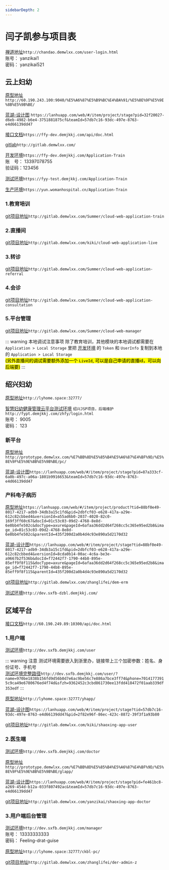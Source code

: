 ```yaml
---
sidebarDepth: 2
---
```


# 闫子凯参与项目表

[禅道地址](http://chandao.demwlxx.com/user-login.html)`http://chandao.demwlxx.com/user-login.html`  
账号： yanzikai1  
密码： yanzikai521

## 云上妇幼

[原型地址](http://60.190.243.100:9040/%E5%A6%87%E5%B9%BC%E4%BA%91/%E5%8E%9F%E5%9E%8B%E5%9B%BE/) `http://60.190.243.100:9040/%E5%A6%87%E5%B9%BC%E4%BA%91/%E5%8E%9F%E5%9E%8B%E5%9B%BE/`

[蓝湖-设计图](https://lanhuapp.com/web/#/item/project/stage?pid=32f20027-d6eb-4982-b6e4-3751881875cf&teamId=57db7c16-93dc-497e-8763-e4d66139dd47) `https://lanhuapp.com/web/#/item/project/stage?pid=32f20027-d6eb-4982-b6e4-3751881875cf&teamId=57db7c16-93dc-497e-8763-e4d66139dd47`

[接口文档](https://ffy-dev.demjkkj.com/api/doc.html)`https://ffy-dev.demjkkj.com/api/doc.html`

[gitlab](http://gitlab.demwlxx.com/)`http://gitlab.demwlxx.com/`


[开发环境](https://ffy-dev.demjkkj.com/Application-Train)`https://ffy-dev.demjkkj.com/Application-Train`  
账&emsp;号： 13397078755  
验证码：123456

[测试环境](https://fyy-test.demjkkj.com/Application-Train)`https://fyy-test.demjkkj.com/Application-Train`  

[生产环境](https://yun.womanhospital.cn/Application-Train)`https://yun.womanhospital.cn/Application-Train`  

### 1.教育培训 <Badge text="包含会议室"/> <Badge text="vue2 + element ui"/>

[git项目地址](http://gitlab.demwlxx.com/Summer/cloud-web-application-train)`http://gitlab.demwlxx.com/Summer/cloud-web-application-train`

### 2.直播间 <Badge text="vue2 + element ui"/>

[git项目地址](http://gitlab.demwlxx.com/kiki/cloud-web-application-live)`http://gitlab.demwlxx.com/kiki/cloud-web-application-live`

### 3.转诊 <Badge text="vue2 + element ui"/>

[git项目地址](http://gitlab.demwlxx.com/Summer/cloud-web-application-referral)`http://gitlab.demwlxx.com/Summer/cloud-web-application-referral`

### 4.会诊 <Badge text="包含会诊间"/> <Badge text="vue2 + element ui"/>


[git项目地址](http://gitlab.demwlxx.com/Summer/cloud-web-application-consultation)`http://gitlab.demwlxx.com/Summer/cloud-web-application-consultation`

### 5.平台管理 <Badge text="vue2 + element ui"/>

[git项目地址](http://gitlab.demwlxx.com/Summer/cloud-web-manager)`http://gitlab.demwlxx.com/Summer/cloud-web-manager`

::: warning 本地调试注意事项
除了教育培训，其他模块的本地调试都需要在 `Application > Local Storage` 里把 <u>[开发环境](https://ffy-dev.demjkkj.com/Application-Train)</u> 的 `Token` 和 `UserInfo` 复制到本地的 `Application > Local Storage`  
<mark>(另外直播间的调试需要额外添加一个 `LiveId`, 可以是自己申请的直播id，可以向后端要)</mark>
:::


## 绍兴妇幼 <Badge text="java + jsp"/>

[原型地址](http://lyhome.space:32777/)`http://lyhome.space:32777/`

[智慧妇幼健康管理云平台测试环境](http://fypt.demjkkj.com/zhfy/login.html) `绍兴JSP项目，后端维护`  `http://fypt.demjkkj.com/zhfy/login.html`  
账号： 9005   
密码： 123  

### 新平台 <Badge text="vue2 + element ui"/>

[原型地址](http://prototype.demwlxx.com/%E7%BB%8D%E5%85%B4%E5%A6%87%E4%BF%9D/%E5%8E%9F%E5%9E%8B%E5%9B%BE/pc/)`http://prototype.demwlxx.com/%E7%BB%8D%E5%85%B4%E5%A6%87%E4%BF%9D/%E5%8E%9F%E5%9E%8B%E5%9B%BE/pc/`

[蓝湖-设计图](https://lanhuapp.com/web/#/item/project/stage?pid=87a333cf-6a0b-497c-a06a-1801b9916653&teamId=57db7c16-93dc-497e-8763-e4d66139dd47)`https://lanhuapp.com/web/#/item/project/stage?pid=87a333cf-6a0b-497c-a06a-1801b9916653&teamId=57db7c16-93dc-497e-8763-e4d66139dd47`

### 产科电子病历 <Badge text="vue2 + element ui"/>

[原型地址](https://lanhuapp.com/web/#/item/project/product?tid=88bf0e49-8017-4217-adb9-34db3a15c1fd&pid=2dbfcf03-e628-417a-a29e-612c82cbbed4&versionId=a55ad6b0-2037-4020-82c0-169f3ff60c67&docId=01c53c03-09d2-4768-8e8d-6e0bb4fe502c&docType=axure&pageId=6afaa36dd2d64f268cc5c365e95ed2b8&image_id=01c53c03-09d2-4768-8e8d-6e0bb4fe502c&parentId=435f200d2a0b4d4c93e890a5d2170d32)`https://lanhuapp.com/web/#/item/project/product?tid=88bf0e49-8017-4217-adb9-34db3a15c1fd&pid=2dbfcf03-e628-417a-a29e-612c82cbbed4&versionId=a55ad6b0-2037-4020-82c0-169f3ff60c67&docId=01c53c03-09d2-4768-8e8d-6e0bb4fe502c&docType=axure&pageId=6afaa36dd2d64f268cc5c365e95ed2b8&image_id=01c53c03-09d2-4768-8e8d-6e0bb4fe502c&parentId=435f200d2a0b4d4c93e890a5d2170d32`

[蓝湖-设计图](https://lanhuapp.com/web/#/item/project/stage?tid=88bf0e49-8017-4217-adb9-34db3a15c1fd&pid=2dbfcf03-e628-417a-a29e-612c82cbbed4&versionId=8cda0b14-00ac-4c6a-be3e-a9667b2f536b&docId=f72442f7-1790-44b8-895e-85eff9f8f115&docType=axure&pageId=6afaa36dd2d64f268cc5c365e95ed2b8&image_id=f72442f7-1790-44b8-895e-85eff9f8f115&parentId=435f200d2a0b4d4c93e890a5d2170d32)`https://lanhuapp.com/web/#/item/project/stage?tid=88bf0e49-8017-4217-adb9-34db3a15c1fd&pid=2dbfcf03-e628-417a-a29e-612c82cbbed4&versionId=8cda0b14-00ac-4c6a-be3e-a9667b2f536b&docId=f72442f7-1790-44b8-895e-85eff9f8f115&docType=axure&pageId=6afaa36dd2d64f268cc5c365e95ed2b8&image_id=f72442f7-1790-44b8-895e-85eff9f8f115&parentId=435f200d2a0b4d4c93e890a5d2170d32`

[git项目地址](http://gitlab.demwlxx.com/zhanglifei/dem-erm)`http://gitlab.demwlxx.com/zhanglifei/dem-erm`

[测试环境](http://dev.sxfb-dzbl.demjkkj.com/)`http://dev.sxfb-dzbl.demjkkj.com/`

## 区域平台

[接口文档](http://60.190.249.89:10300/api/doc.html)`http://60.190.249.89:10300/api/doc.html`

### 1.用户端 <Badge text="uniapp + uView 2.x"/>

[测试环境](http://dev.sxfb.demjkkj.com/user)`http://dev.sxfb.demjkkj.com/user`

::: warning 注意
测试环境需要嵌入到浙里办，链接带上三个加密参数：姓名、身份证号、手机号  
<u> [测试环境完整路径](http://dev.sxfb.demjkkj.com/user/?name=970be1838b156fd9d56b0d7e6ac9be56c7e886a7bce3ff74&phone=70141773915c9ca49e6780676ed4f74d&sfzh=9362452c3cbd861730ee13fdd418472f01aab339df353edf)</u>`http://dev.sxfb.demjkkj.com/user/?name=970be1838b156fd9d56b0d7e6ac9be56c7e886a7bce3ff74&phone=70141773915c9ca49e6780676ed4f74d&sfzh=9362452c3cbd861730ee13fdd418472f01aab339df353edf`
:::

[原型地址](http://lyhome.space:32777/yhapp/)`http://lyhome.space:32777/yhapp/`

[蓝湖-设计图](https://lanhuapp.com/web/#/item/project/stage?tid=57db7c16-93dc-497e-8763-e4d66139dd47&pid=2f82e96f-86ec-423c-8872-39f3f1a93b80)`https://lanhuapp.com/web/#/item/project/stage?tid=57db7c16-93dc-497e-8763-e4d66139dd47&pid=2f82e96f-86ec-423c-8872-39f3f1a93b80`

[git项目地址](http://gitlab.demwlxx.com/kiki/shaoxing-app-user)`http://gitlab.demwlxx.com/kiki/shaoxing-app-user`

### 2.医生端 <Badge text="uniapp + uView 1.x"/>

[测试环境](http://dev.sxfb.demjkkj.com/doctor)`http://dev.sxfb.demjkkj.com/doctor`

[原型地址](http://prototype.demwlxx.com/%E7%BB%8D%E5%85%B4%E5%A6%87%E4%BF%9D/%E5%8E%9F%E5%9E%8B%E5%9B%BE/glapp/)`http://prototype.demwlxx.com/%E7%BB%8D%E5%85%B4%E5%A6%87%E4%BF%9D/%E5%8E%9F%E5%9E%8B%E5%9B%BE/glapp/`

[蓝湖-设计图](https://lanhuapp.com/web/#/item/project/stage?pid=fe461bc8-a269-454d-b12a-033f807492ac&teamId=57db7c16-93dc-497e-8763-e4d66139dd47)`https://lanhuapp.com/web/#/item/project/stage?pid=fe461bc8-a269-454d-b12a-033f807492ac&teamId=57db7c16-93dc-497e-8763-e4d66139dd47`

[git项目地址](http://gitlab.demwlxx.com/yanzikai/shaoxing-app-doctor)`http://gitlab.demwlxx.com/yanzikai/shaoxing-app-doctor`

### 3.用户端后台管理 <Badge text="vue2 + element ui"/>

[测试环境](http://dev.sxfb.demjkkj.com/manager)`http://dev.sxfb.demjkkj.com/manager`  
账号： 13333333333   
密码： Feeling-drat-guise 

[原型地址](http://lyhome.space:32777/ckbl-pc/)`http://lyhome.space:32777/ckbl-pc/`

[git项目地址](http://gitlab.demwlxx.com/zhanglifei/der-admin-z)`http://gitlab.demwlxx.com/zhanglifei/der-admin-z`

